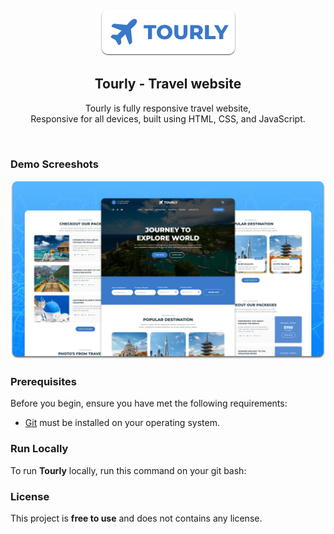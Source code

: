 <div align="center">
  

  <br />
  <br />
  
  <img src="./readme-images/project-logo.png" />

  <h2 align="center">Tourly - Travel website</h2>

  Tourly is fully responsive travel website, <br />Responsive for all devices, built using HTML, CSS, and JavaScript.

  
</div>

<br />

### Demo Screeshots

![Tourly Desktop Demo](./readme-images/desktop.png "Desktop Demo")

### Prerequisites

Before you begin, ensure you have met the following requirements:

* [Git](https://git-scm.com/downloads "Download Git") must be installed on your operating system.

### Run Locally

To run **Tourly** locally, run this command on your git bash:


### License

This project is **free to use** and does not contains any license.
